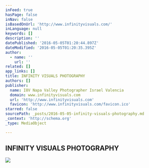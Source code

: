 ```yaml
---
inFeed: true
hasPage: false
inNav: false
isBasedOnUrl: 'http://www.infinityvisuals.com/'
inLanguage: null
keywords: []
description: ''
datePublished: '2016-05-05T01:20:44.897Z'
dateModified: '2016-05-05T01:20:35.395Z'
author:
  - name: ''
    url: ''
related: []
app_links: []
title: INFINITY VISUALS PHOTOGRAPHY
authors: []
publisher:
  name: I8V Napa Valley Photographer Israel Valencia
  domain: www.infinityvisuals.com
  url: 'http://www.infinityvisuals.com'
  favicon: 'http://www.infinityvisuals.com/favicon.ico'
starred: false
sourcePath: _posts/2016-05-05-infinity-visuals-photography.md
_context: 'http://schema.org'
_type: MediaObject

---
```

<article style=""><h1>INFINITY VISUALS PHOTOGRAPHY</h1><img src="https://s3-us-west-2.amazonaws.com/the-grid-img/p/4afad2f070dc78512ac30c2e83f15cce72dfa803.jpg" /></article>